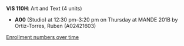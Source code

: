 **VIS 110H**: Art and Text (4 units)

- **A00** (Studio) at 12:30 pm–3:20 pm on Thursday at MANDE 201B by Ortiz-Torres, Ruben (A02421603)

[Enrollment numbers over time](./VIS110H.tsv)
